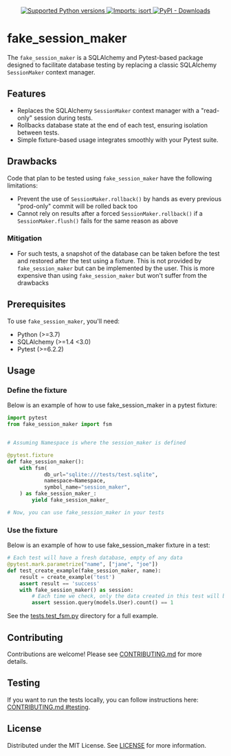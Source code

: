 <p align="center">
    <a href="https://pypi.org/project/fake_session_maker" target="_blank">
        <img src="https://img.shields.io/pypi/pyversions/fake_session_maker.svg?color=%2334D058" alt="Supported Python versions">
    </a>
    <a href="https://pycqa.github.io/isort/" target="_blank">
        <img src="https://img.shields.io/badge/%20imports-isort-%231674b1?style=flat&labelColor=ef8336" alt="Imports: isort">
    </a>
    <a href="https://pypi.org/project/fake_session_maker" target="_blank">
        <img src="https://img.shields.io/pypi/dm/fake_session_maker" alt="PyPI - Downloads">
    </a>
</p>

# fake_session_maker

The `fake_session_maker` is a SQLAlchemy and Pytest-based package designed to facilitate database
testing by replacing a classic SQLAlchemy `SessionMaker` context manager.

## Features

- Replaces the SQLAlchemy `SessionMaker` context manager with a "read-only" session during tests.
- Rollbacks database state at the end of each test, ensuring isolation between tests.
- Simple fixture-based usage integrates smoothly with your Pytest suite.

## Drawbacks

Code that plan to be tested using `fake_session_maker` have the following limitations:

- Prevent the use of `SessionMaker.rollback()` by hands as every previous "prod-only" commit will be
  rolled back too
- Cannot rely on results after a forced `SessionMaker.rollback()` if a `SessionMaker.flush()` fails
  for the same reason as above

### Mitigation

- For such tests, a snapshot of the database can be taken before the test and restored after the
  test using a fixture. This is not provided by `fake_session_maker` but can be implemented by the
  user. This is more expensive than using `fake_session_maker` but won't suffer from the drawbacks

## Prerequisites

To use `fake_session_maker`, you'll need:

- Python (>=3.7)
- SQLAlchemy (>=1.4 <3.0)
- Pytest (>=6.2.2)

## Usage

### Define the fixture

Below is an example of how to use fake_session_maker in a pytest fixture:

```python
import pytest
from fake_session_maker import fsm


# Assuming Namespace is where the session_maker is defined

@pytest.fixture
def fake_session_maker():
    with fsm(
            db_url="sqlite:///tests/test.sqlite",
            namespace=Namespace,
            symbol_name="session_maker",
    ) as fake_session_maker_:
        yield fake_session_maker_

# Now, you can use fake_session_maker in your tests
```

### Use the fixture

Below is an example of how to use fake_session_maker fixture in a test:

```python
# Each test will have a fresh database, empty of any data
@pytest.mark.parametrize("name", ["jane", "joe"])
def test_create_example(fake_session_maker, name):
    result = create_example('test')
    assert result == 'success'
    with fake_session_maker() as session:
        # Each time we check, only the data created in this test will be present
        assert session.query(models.User).count() == 1
```

See the [tests.test_fsm.py](tests/test_fsm.py) directory for a full example.

## Contributing

Contributions are welcome! Please see [CONTRIBUTING.md](CONTRIBUTING.md) for more details.

## Testing

If you want to run the tests locally, you can follow instructions here:
[CONTRIBUTING.md #testing](CONTRIBUTING.md#testing).

## License

Distributed under the MIT License. See [LICENSE](LICENSE) for more information.